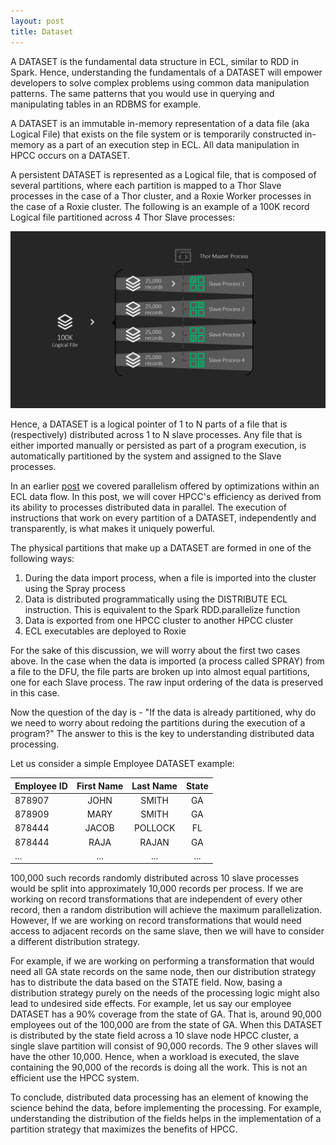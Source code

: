 ```yaml
---
layout: post
title: Dataset
---
```


A DATASET is the fundamental data structure in ECL, similar to RDD in Spark. Hence, understanding the fundamentals of a DATASET will empower developers to solve complex problems using common data manipulation patterns. The same patterns that you would use in querying and manipulating tables in an RDBMS for example. 

A DATASET is an immutable in-memory representation of a data file (aka Logical File) that exists on the file system or is temporarily constructed in-memory as a part of an execution step in ECL. All data manipulation in HPCC occurs on a DATASET. 

A persistent DATASET is represented as a Logical file, that is composed of several partitions, where each partition is mapped to a Thor Slave processes in the case of a Thor cluster, and a Roxie Worker processes in the case of a Roxie cluster. The following is an example of a 100K record Logical file partitioned across 4 Thor Slave processes: 

![](/assets/images/Slide16.PNG)

Hence, a DATASET is a logical pointer of 1 to N parts of a file that is (respectively) distributed across 1 to N slave processes. Any file that is either imported manually or persisted as part of a program execution, is automatically partitioned by the system and assigned to the Slave processes. 

In an earlier [post](https://arjunachala.github.io/2017/09/27/I-Wish-I-Knew-This-About-E-C-L.html) we covered parallelism offered by optimizations within an ECL data flow. In this post, we will cover HPCC's efficiency as derived from its ability to processes distributed data in parallel. The execution of instructions that work on every partition of a DATASET, independently and transparently, is what makes it uniquely powerful.  

The physical partitions that make up a DATASET are formed in one of the following ways:

1. During the data import process, when a file is imported into the cluster using the Spray process
1. Data is distributed programmatically using the DISTRIBUTE ECL instruction. This is equivalent to the Spark RDD.parallelize function
1. Data is exported from one HPCC cluster to another HPCC cluster
1. ECL executables are deployed to Roxie

For the sake of this discussion, we will worry about the first two cases above. In the case when the data is imported (a process called SPRAY) from a file to the DFU, the file parts are broken up into almost equal partitions, one for each Slave process. The raw input ordering of the data is preserved in this case.

Now the question of the day is - "If the data is already partitioned, why do we need to worry about redoing the partitions during the execution of a program?" The answer to this is the key to understanding distributed data processing. 

Let us consider a simple Employee DATASET example:


| Employee ID   | First Name    | Last Name     |    State      |
| ------------- |:-------------:|:-------------:|:-------------:|
|878907|JOHN|SMITH|GA|
|878909|MARY|SMITH|GA|
|878444|JACOB|POLLOCK|FL|
|878444|RAJA|RAJAN|GA|
|...|...|...|...|

100,000 such records randomly distributed across 10 slave processes would be split into approximately 10,000 records per process. If we are working on record transformations that are independent of every other record, then a random distribution will achieve the maximum parallelization. However, If we are working on record transformations that would need access to adjacent records on the same slave, then we will have to consider a different distribution strategy.

For example, if we are working on performing a transformation that would need all GA state records on the same node, then our distribution strategy has to distribute the data based on the STATE field. Now, basing a distribution strategy purely on the needs of the processing logic might also lead to undesired side effects. For example, let us say our employee DATASET has a 90% coverage from the state of GA. That is, around 90,000 employees out of the 100,000 are from the state of GA. When this DATASET is distributed by the state field across a 10 slave node HPCC cluster, a single slave partition will consist of 90,000 records. The 9 other slaves will have the other 10,000. Hence, when a workload is executed, the slave containing the 90,000 of the records is doing all the work. This is not an efficient use the HPCC system.

To conclude, distributed data processing has an element of knowing the science behind the data, before implementing the processing. For example, understanding the distribution of the fields helps in the implementation of a partition strategy that maximizes the benefits of HPCC.